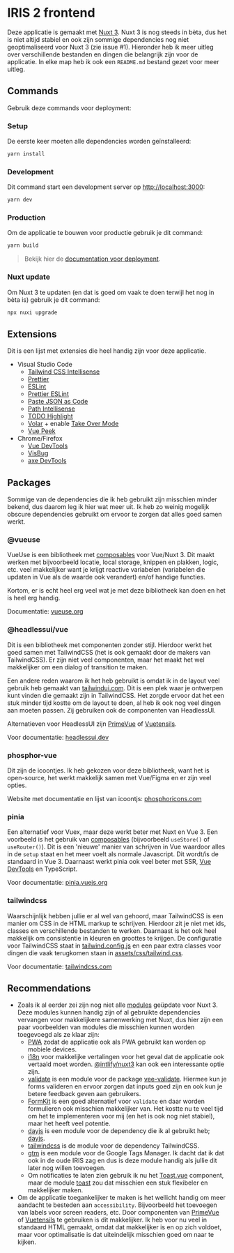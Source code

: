 # IRIS 2 frontend

Deze applicatie is gemaakt met [Nuxt 3](https://v3.nuxtjs.org). Nuxt 3 is nog steeds in bèta, dus het is niet altijd stabiel en ook zijn sommige dependencies nog niet geoptimaliseerd voor Nuxt 3 (zie issue #1).
Hieronder heb ik meer uitleg over verschillende bestanden en dingen die belangrijk zijn voor de applicatie. In elke map heb ik ook een `README.md` bestand gezet voor meer uitleg.

## Commands

Gebruik deze commands voor deployment:

### Setup

De eerste keer moeten alle dependencies worden geïnstalleerd:

```bash
yarn install
```

### Development

Dit command start een development server op [http://localhost:3000](http://localhost:3000):

```bash
yarn dev
```

### Production

Om de applicatie te bouwen voor productie gebruik je dit command:

```bash
yarn build
```

> Bekijk hier de [documentation voor deployment](https://v3.nuxtjs.org/docs/deployment).

### Nuxt update

Om Nuxt 3 te updaten (en dat is goed om vaak te doen terwijl het nog in bèta is) gebruik je dit command:

```bash
npx nuxi upgrade
```

## Extensions

Dit is een lijst met extensies die heel handig zijn voor deze applicatie.

-   Visual Studio Code
    -   [Tailwind CSS Intellisense](https://marketplace.visualstudio.com/items?itemName=bradlc.vscode-tailwindcss)
    -   [Prettier](https://marketplace.visualstudio.com/items?itemName=esbenp.prettier-vscode)
    -   [ESLint](https://marketplace.visualstudio.com/items?itemName=dbaeumer.vscode-eslint)
    -   [Prettier ESLint](https://marketplace.visualstudio.com/items?itemName=rvest.vs-code-prettier-eslint)
    -   [Paste JSON as Code](https://marketplace.visualstudio.com/items?itemName=quicktype.quicktype)
    -   [Path Intellisense](https://marketplace.visualstudio.com/items?itemName=christian-kohler.path-intellisense)
    -   [TODO Highlight](https://marketplace.visualstudio.com/items?itemName=wayou.vscode-todo-highlight)
    -   [Volar](https://marketplace.visualstudio.com/items?itemName=johnsoncodehk.volar) + enable [Take Over Mode](https://v3.nuxtjs.org/getting-started/introduction/)
    -   [Vue Peek](https://marketplace.visualstudio.com/items?itemName=dariofuzinato.vue-peek)
-   Chrome/Firefox
    -   [Vue DevTools](https://chrome.google.com/webstore/detail/vuejs-devtools/ljjemllljcmogpfapbkkighbhhppjdbg)
    -   [VisBug](https://chrome.google.com/webstore/detail/visbug/cdockenadnadldjbbgcallicgledbeoc)
    -   [axe DevTools](https://chrome.google.com/webstore/detail/axe-devtools-web-accessib/lhdoppojpmngadmnindnejefpokejbdd)

## Packages

Sommige van de dependencies die ik heb gebruikt zijn misschien minder bekend, dus daarom leg ik hier wat meer uit. Ik heb zo weinig mogelijk obscure dependencies gebruikt om ervoor te zorgen dat alles goed samen werkt.

### @vueuse

VueUse is een bibliotheek met [composables](https://v3.nuxtjs.org/docs/directory-structure/composables/) voor Vue/Nuxt 3. Dit maakt werken met bijvoorbeeld locatie, local storage, knippen en plakken, logic, etc. veel makkelijker want je krijgt reactive variabelen (variabelen die updaten in Vue als de waarde ook verandert) en/of handige functies.

Kortom, er is echt heel erg veel wat je met deze bibliotheek kan doen en het is heel erg handig.

Documentatie: [vueuse.org](https://vueuse.org/guide/)

### @headlessui/vue

Dit is een bibliotheek met componenten zonder stijl. Hierdoor werkt het goed samen met TailwindCSS (het is ook gemaakt door de makers van TailwindCSS). Er zijn niet veel componenten, maar het maakt het wel makkelijker om een dialog of transition te maken.

Een andere reden waarom ik het heb gebruikt is omdat ik in de layout veel gebruik heb gemaakt van [tailwindui.com](https://tailwindui.com/). Dit is een plek waar je ontwerpen kunt vinden die gemaakt zijn in TailwindCSS. Het zorgde ervoor dat het een stuk minder tijd kostte om de layout te doen, al heb ik ook nog veel dingen aan moeten passen. Zij gebruiken ook de componenten van HeadlessUI.

Alternatieven voor HeadlessUI zijn [PrimeVue](https://primefaces.org/primevue/showcase/#/) of [Vuetensils](https://vuetensils.stegosource.com/Introduction.html).

Voor documentatie: [headlessui.dev](https://headlessui.dev/)

### phosphor-vue

Dit zijn de icoontjes. Ik heb gekozen voor deze bibliotheek, want het is open-source, het werkt makkelijk samen met Vue/Figma en er zijn veel opties.

Website met documentatie en lijst van icoontjs: [phosphoricons.com](https://phosphoricons.com/)

### pinia

Een alternatief voor Vuex, maar deze werkt beter met Nuxt en Vue 3. Een voorbeeld is het gebruik van [composables](https://v3.nuxtjs.org/docs/directory-structure/composables/) (bijvoorbeeld `useStore()` of `useRouter()`). Dit is een 'nieuwe' manier van schrijven in Vue waardoor alles in de `setup` staat en het meer voelt als normale Javascript. Dit wordt/is de standaard in Vue 3. Daarnaast werkt pinia ook veel beter met SSR, [Vue DevTools](https://chrome.google.com/webstore/detail/vuejs-devtools/ljjemllljcmogpfapbkkighbhhppjdbg) en TypeScript.

Voor documentatie: [pinia.vuejs.org](https://pinia.vuejs.org/)

### tailwindcss

Waarschijnlijk hebben jullie er al wel van gehoord, maar TailwindCSS is een manier om CSS in de HTML markup te schrijven. Hierdoor zit je niet met ids, classes en verschillende bestanden te werken. Daarnaast is het ook heel makkelijk om consistentie in kleuren en groottes te krijgen. De configuratie voor TailwindCSS staat in [tailwind.config.js](tailwind.config.js) en een paar extra classes voor dingen die vaak terugkomen staan in [assets/css/tailwind.css](assets/css/tailwind.css).

Voor documentatie: [tailwindcss.com](https://tailwindcss.com/)

## Recommendations

-   Zoals ik al eerder zei zijn nog niet alle [modules](https://modules.nuxtjs.org/) geüpdate voor Nuxt 3. Deze modules kunnen handig zijn of al gebruikte dependencies vervangen voor makkelijkere samenwerking met Nuxt, dus hier zijn een paar voorbeelden van modules die misschien kunnen worden toegevoegd als ze klaar zijn:
    -   [PWA](https://pwa.nuxtjs.org/) zodat de applicatie ook als PWA gebruikt kan worden op mobiele devices.
    -   [i18n](https://i18n.nuxtjs.org/) voor makkelijke vertalingen voor het geval dat de applicatie ook vertaald moet worden. [@intlify/nuxt3](https://github.com/intlify/nuxt3) kan ook een interessante optie zijn.
    -   [validate](https://github.com/lewyuburi/nuxt-validate) is een module voor de package [vee-validate](https://github.com/logaretm/vee-validate). Hiermee kun je forms valideren en ervoor zorgen dat inputs goed zijn en ook kun je betere feedback geven aan gebruikers.
    -   [FormKit](https://formkit.com/) is een goed alternatief voor `validate` en daar worden formulieren ook misschien makkelijker van. Het kostte nu te veel tijd om het te implementeren voor mij (en het is ook nog niet stabiel), maar het heeft veel potentie.
    -   [dayjs](https://github.com/nuxt-community/dayjs-module) is een module voor de dependency die ik al gebruikt heb; [dayjs](https://day.js.org/en/).
    -   [tailwindcss](https://tailwindcss.nuxtjs.org/) is de module voor de dependency TailwindCSS.
    -   [gtm](https://github.com/nuxt-community/gtm-module) is een module voor de Google Tags Manager. Ik dacht dat ik dat ook in de oude IRIS zag en dus is deze module handig als jullie dit later nog willen toevoegen.
    -   Om notificaties te laten zien gebruik ik nu het [Toast.vue](components/Toast.vue) component, maar de module [toast](https://github.com/nuxt-community/community-modules/tree/master/packages/toast) zou dat misschien een stuk flexibeler en makkelijker maken.
-   Om de applicatie toegankelijker te maken is het wellicht handig om meer aandacht te besteden aan `accessibility`. Bijvoorbeeld het toevoegen van labels voor screen readers, etc. Door componenten van [PrimeVue](https://primefaces.org/primevue/showcase/#/) of [Vuetensils](https://vuetensils.stegosource.com/Introduction.html) te gebruiken is dit makkelijker. Ik heb voor nu veel in standaard HTML gemaakt, omdat dat makkelijker is en op zich voldoet, maar voor optimalisatie is dat uiteindelijk misschien goed om naar te kijken.

